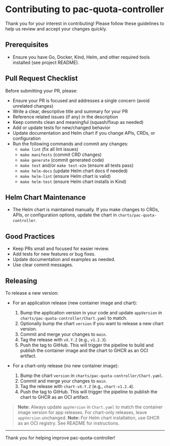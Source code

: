 # Contributing to pac-quota-controller

Thank you for your interest in contributing! Please follow these guidelines to help us review and accept your changes quickly.

## Prerequisites

- Ensure you have Go, Docker, Kind, Helm, and other required tools installed (see project README).

## Pull Request Checklist

Before submitting your PR, please:

- Ensure your PR is focused and addresses a single concern (avoid unrelated changes)
- Write a clear, descriptive title and summary for your PR
- Reference related issues (if any) in the description
- Keep commits clean and meaningful (squash/fixup as needed)
- Add or update tests for new/changed behavior
- Update documentation and Helm chart if you change APIs, CRDs, or configuration
- Run the following commands and commit any changes:
  - `make lint` (fix all lint issues)
  - `make manifests` (commit CRD changes)
  - `make generate` (commit generated code)
  - `make test` and/or `make test-e2e` (ensure all tests pass)
  - `make helm-docs` (update Helm chart docs if needed)
  - `make helm-lint` (ensure Helm chart is valid)
  - `make helm-test` (ensure Helm chart installs in Kind)

## Helm Chart Maintenance

- The Helm chart is maintained manually. If you make changes to CRDs, APIs, or configuration options, update the chart in `charts/pac-quota-controller`.

## Good Practices

- Keep PRs small and focused for easier review.
- Add tests for new features or bug fixes.
- Update documentation and examples as needed.
- Use clear commit messages.

## Releasing

To release a new version:

- For an application release (new container image and chart):
  1. Bump the application version in your code and update `appVersion` in `charts/pac-quota-controller/Chart.yaml` to match.
  2. Optionally bump the chart `version` if you want to release a new chart version.
  3. Commit and merge your changes to `main`.
  4. Tag the release with `vX.Y.Z` (e.g., `v1.2.3`).
  5. Push the tag to GitHub. This will trigger the pipeline to build and publish the container image and the chart to GHCR as an OCI artifact.

- For a chart-only release (no new container image):
  1. Bump the chart `version` in `charts/pac-quota-controller/Chart.yaml`.
  2. Commit and merge your changes to `main`.
  3. Tag the release with `chart-vX.Y.Z` (e.g., `chart-v1.2.4`).
  4. Push the tag to GitHub. This will trigger the pipeline to publish the chart to GHCR as an OCI artifact.

> **Note:** Always update `appVersion` in `Chart.yaml` to match the container image version for app releases. For chart-only releases, leave `appVersion` unchanged.
> **Note:** For Helm chart installation, use GHCR as an OCI registry. See README for instructions.

---

Thank you for helping improve pac-quota-controller!
